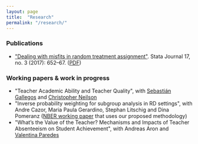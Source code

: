 ```yaml
---
layout: page
title:  "Research"
permalink: "/research/"
---
```


### Publications

- ["Dealing with misfits in random treatment assignment"](http://www.stata-journal.com/article.html?article=st0490).
Stata Journal 17, no. 3 (2017): 652–67. ([PDF](https://www.dropbox.com/s/os7f4zohdtt2zap/sjart_st0490.pdf?dl=0))


### Working papers & work in progress

- "Teacher Academic Ability and Teacher Quality", with [Sebastián Gallegos](https://sites.google.com/site/sebastiangallegos/) and [Christopher Neilson](https://sites.google.com/site/christopherneilson/)
- "Inverse probability weighting for subgroup analysis in RD settings", with Andre Cazor, Maria Paula Gerardino, Stephan Litschig and Dina Pomeranz ([NBER working paper](http://www.nber.org/papers/w23978) that uses our proposed methodology)
- "What’s the Value of the Teacher? Mechanisms and Impacts of Teacher Absenteeism on Student Achievement", with Andreas Aron and [Valentina Paredes](https://sites.google.com/a/fen.uchile.cl/vparedes/home)
